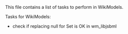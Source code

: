 This file contains a list of tasks to perform in WikiModels.

Tasks for WikiModels:
 - check if replacing null for Set is OK in wm_libjsbml



